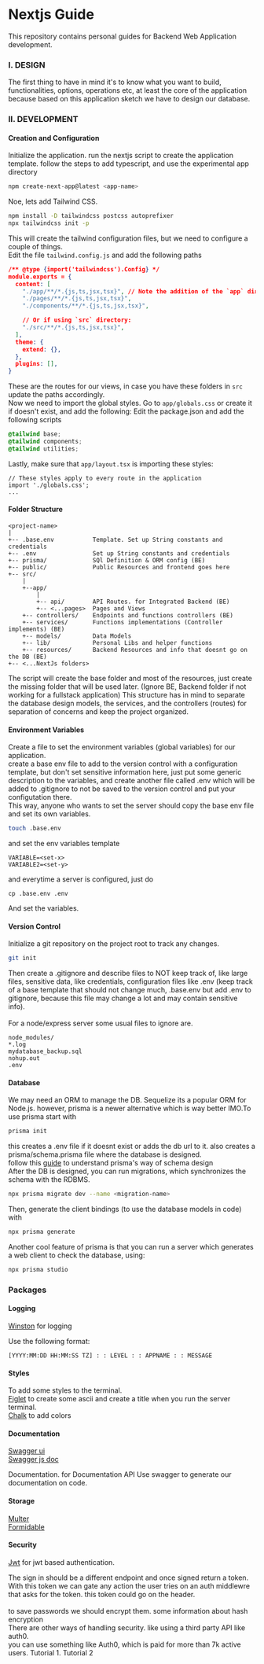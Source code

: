 # Nextjs Guide

This repository contains personal guides for Backend Web Application development.

### I. DESIGN

The first thing to have in mind it's to know what you want to build, functionalities, options, operations etc, at least the core of the application because based on this application sketch we have to design our database.

### II. DEVELOPMENT

#### Creation and Configuration
Initialize the application. run the nextjs script to create the application template. follow the steps to add typescript, and use the experimental app directory

```sh
npm create-next-app@latest <app-name>
```

Noe, lets add Tailwind CSS.
```sh
npm install -D tailwindcss postcss autoprefixer
npx tailwindcss init -p
```
This will create the tailwind configuration files, but we need to configure a couple of things. <br>
Edit the file ```tailwind.config.js``` and add the following paths
```json
/** @type {import('tailwindcss').Config} */
module.exports = {
  content: [
    "./app/**/*.{js,ts,jsx,tsx}", // Note the addition of the `app` directory.
    "./pages/**/*.{js,ts,jsx,tsx}",
    "./components/**/*.{js,ts,jsx,tsx}",

    // Or if using `src` directory:
    "./src/**/*.{js,ts,jsx,tsx}",
  ],
  theme: {
    extend: {},
  },
  plugins: [],
}
```
These are the routes for our views, in case you have these folders in ```src``` update the paths accordingly.<br>
Now we need to import the global styles. Go to ```app/globals.css``` or create it if doesn't exist, and add the following:
Edit the package.json and add the following scripts
```css
@tailwind base;
@tailwind components;
@tailwind utilities;
```
Lastly, make sure that ```app/layout.tsx``` is importing these styles:
```tsx
// These styles apply to every route in the application
import './globals.css';
...
```
#### Folder Structure

```
<project-name>
|
+-- .base.env           Template. Set up String constants and credentials
+-- .env                Set up String constants and credentials
+-- prisma/             SQl Definition & ORM config (BE)
+-- public/             Public Resources and frontend goes here
+-- src/
    |
    +--app/
        |
        +-- api/        API Routes. for Integrated Backend (BE)
        +-- <...pages>  Pages and Views
    +-- controllers/    Endpoints and functions controllers (BE)
    +-- services/       Functions implementations (Controller implements) (BE)
    +-- models/         Data Models 
    +-- lib/            Personal Libs and helper functions
    +-- resources/      Backend Resources and info that doesnt go on the DB (BE)
+-- <...NextJs folders>
```

The script will create the base folder and most of the resources, just create the missing folder that will be used later. (Ignore BE, Backend folder if not working for a fullstack application)
This structure has in mind to separate the database design models, the services, and the controllers (routes) for separation of concerns and keep the project organized.

#### Environment Variables
Create a file to set the environment variables (global variables) for our application. <br>
create a base env file to add to the version control with a configuration template, but don't set sensitive information here, just put some generic description to the variables, and create another file called .env which will be added to .gitignore to not be saved to the version control and put your configutation there.<br>
This way, anyone who wants to set the server should copy the base env file and set its own variables.
```sh
touch .base.env
```
and set the env variables template
```
VARIABLE=<set-x>
VARIABLE2=<set-y>
```
and everytime a server is configured, just do
```
cp .base.env .env
```
And set the variables.

#### Version Control
Initialize a git repository on the project root to track any changes.
```sh
git init
```
Then create a .gitignore and describe files to NOT keep track of, like large files, sensitive data, like credentials, configuration files like .env (keep track of a base template that should not change much, .base.env but add .env to gitignore, because this file may change a lot and may contain sensitive info).<br>
<br>
For a node/express server some usual files to ignore are.
```
node_modules/
*.log
mydatabase_backup.sql
nohup.out
.env
```

#### Database
We may need an ORM to manage the DB. Sequelize its a popular ORM for Node.js. however, prisma is a newer alternative which is way better IMO.To use prisma start with
```sh
prisma init
```
this creates a .env file if it doesnt exist or adds the db url to it. also creates a prisma/schema.prisma file where the database is designed. <br>
follow this [guide]() to understand prisma's way of schema design<br>
After the DB is designed, you can run  migrations, which synchronizes the schema with the RDBMS.
```sh
npx prisma migrate dev --name <migration-name>
```

Then, generate the client bindings (to use the database models in code) with
```sh
npx prisma generate
```
Another cool feature of prisma is that you can run a server which generates a web client to check the database, using:
```sh
npx prisma studio
```

### Packages

#### Logging
[Winston](https://www.npmjs.com/package/winston) for logging

Use the following format:
```
[YYYY:MM:DD HH:MM:SS TZ] : : LEVEL : : APPNAME : : MESSAGE
```

#### Styles
To add some styles to the terminal. <br>
[Figlet](https://www.npmjs.com/package/figlet) to create some ascii and create a title when you run the server terminal.<br>
[Chalk](https://www.npmjs.com/package/chalk) to add colors

#### Documentation

[Swagger ui](https://www.npmjs.com/package/swagger-ui-express) <br>
[Swagger js doc](https://github.com/Surnet/swagger-jsdoc) <br>

Documentation. for Documentation API Use swagger to generate our documentation on code.

#### Storage
[Multer](https://www.npmjs.com/package/multer) <br>
[Formidable](https://www.npmjs.com/package/formidable) <br>

#### Security
[Jwt](https://www.npmjs.com/package/jsonwebtoken) for jwt based authentication. <br>

The sign in should be a different endpoint and once signed return a token. <br>
With this token we can gate any action the user tries on an auth middlewre that asks for the token. this token could go on the header. <br>
<br>
to save passwords we should encrypt them. some information about hash encryption <br>
There are other ways of handling security. like using a third party API like auth0. <br>
you can use something like Auth0, which is paid for more than 7k active users. Tutorial 1. Tutorial 2 <br>
